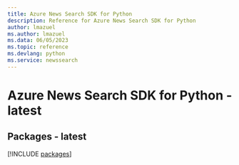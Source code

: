 ```yaml
---
title: Azure News Search SDK for Python
description: Reference for Azure News Search SDK for Python
author: lmazuel
ms.author: lmazuel
ms.data: 06/05/2023
ms.topic: reference
ms.devlang: python
ms.service: newssearch
---
```

# Azure News Search SDK for Python - latest
## Packages - latest
[!INCLUDE [packages](news-search-index.md)]